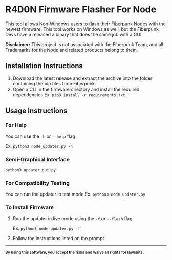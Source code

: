 # R4D0N Firmware Flasher For Node
This tool allows Non-Windows users to flash their Fiberpunk Nodes with the newest firmware.
This tool works on Windows as well, but the Fiberpunk Devs have a released a binary that does the same job with a GUI.

**Disclaimer:** This project is not associated with the Fiberpunk Team, and all Trademarks for the Node and related products belong to them.

## Installation Instructions
1. Download the latest release and extract the archive into the folder containing the bin files from Fiberpunk. 
2. Open a CLI in the firmware directory and install the required dependencies Ex. `pip3 install -r requirements.txt`

## Usage Instructions
### For Help
You can use the `-h` or `--help` flag 

Ex. `python3 node_updater.py -h`

### Semi-Graphical Interface
`python3 updater_gui.py`

### For Compatibility Testing
You can run the updater in test mode Ex. `python3 node_updater.py`

### To Install Firmware
1. Run the updater in live mode using the `-f` or `--flash` flag 
   
    Ex. `python3 node-updater.py -f`


2. Follow the instructions listed on the prompt

---


<sub>**By using this software, you accept the risks and waive all rights for lawsuits.**</sub>
